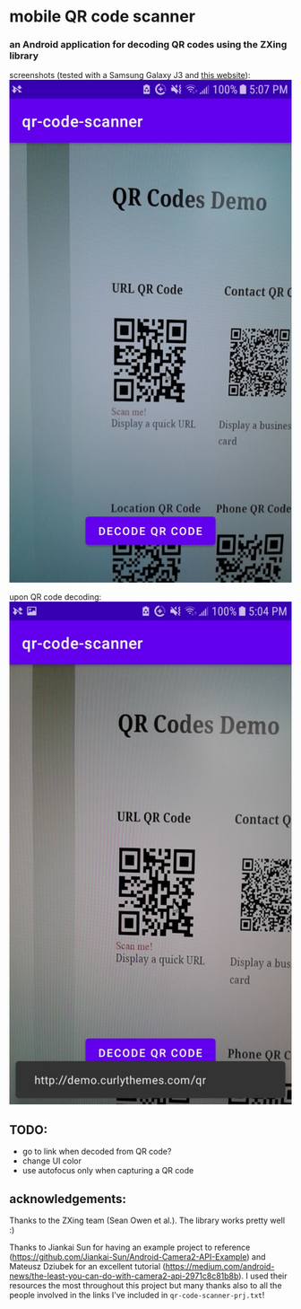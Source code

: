 # mobile QR code scanner   
### an Android application for decoding QR codes using the ZXing library    
    
screenshots (tested with a Samsung Galaxy J3 and <a href='https://demo.curlythemes.com/qr/qr-codes-demo/'>this website</a>):    
![no capture screenshot](screenshots/Screenshot_20210613-170733.jpg)    
    
upon QR code decoding:    
![no capture screenshot](screenshots/Screenshot_20210613-170433.jpg)    
    
## TODO:    
- go to link when decoded from QR code?
- change UI color
- use autofocus only when capturing a QR code
    
## acknowledgements:
Thanks to the ZXing team (Sean Owen et al.). The library works pretty well :)     
    
Thanks to Jiankai Sun for having an example project to reference (https://github.com/Jiankai-Sun/Android-Camera2-API-Example) and Mateusz Dziubek for an excellent tutorial (https://medium.com/android-news/the-least-you-can-do-with-camera2-api-2971c8c81b8b). I used their resources the most throughout this project but many thanks also to all the people involved in the links I've included in `qr-code-scanner-prj.txt`!